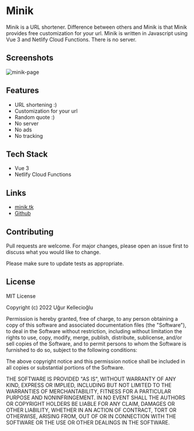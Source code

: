 # Minik

Minik is a URL shortener. Difference between others and Minik is that Minik provides free customization for your url. Minik is written in Javascript using Vue 3 and Netlify Cloud Functions. There is no server.

## Screenshots

![minik-page](https://user-images.githubusercontent.com/51965140/190071960-f1fff73b-d987-4813-a957-4ec9cd05795b.gif)

## Features

-   URL shortening :)
-   Customization for your url
-   Random quote :)
-   No server
-   No ads
-   No tracking

## Tech Stack

-   Vue 3
-   Netlify Cloud Functions

## Links

-   <a href="https://minik.tk" target="_blank" alt="Minik Website">minik.tk</a>
-   <a href="https://github.com/ugurkellecioglu/minik" target="_blank" alt="Minik.tk Github Page" >Github</a>

## Contributing

Pull requests are welcome. For major changes, please open an issue first to discuss what you would like to change.

Please make sure to update tests as appropriate.

## License

MIT License

Copyright (c) 2022 Uğur Kellecioğlu

Permission is hereby granted, free of charge, to any person obtaining a copy of this software and associated documentation files (the "Software"), to deal in the Software without restriction, including without limitation the rights to use, copy, modify, merge, publish, distribute, sublicense, and/or sell copies of the Software, and to permit persons to whom the Software is furnished to do so, subject to the following conditions:

The above copyright notice and this permission notice shall be included in all copies or substantial portions of the Software.

THE SOFTWARE IS PROVIDED "AS IS", WITHOUT WARRANTY OF ANY KIND, EXPRESS OR IMPLIED, INCLUDING BUT NOT LIMITED TO THE WARRANTIES OF MERCHANTABILITY, FITNESS FOR A PARTICULAR PURPOSE AND NONINFRINGEMENT. IN NO EVENT SHALL THE AUTHORS OR COPYRIGHT HOLDERS BE LIABLE FOR ANY CLAIM, DAMAGES OR OTHER LIABILITY, WHETHER IN AN ACTION OF CONTRACT, TORT OR OTHERWISE, ARISING FROM, OUT OF OR IN CONNECTION WITH THE SOFTWARE OR THE USE OR OTHER DEALINGS IN THE SOFTWARE.


